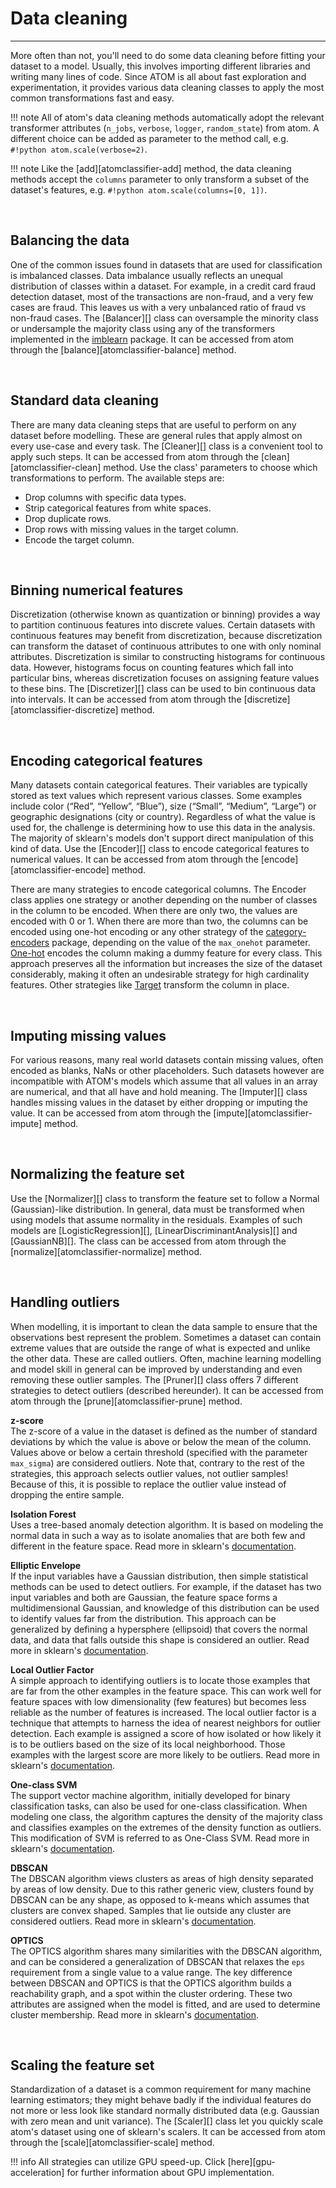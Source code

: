 # Data cleaning
---------------

More often than not, you'll need to do some data cleaning before fitting
your dataset to a model.  Usually, this involves importing different
libraries and writing many lines of code. Since ATOM is all about fast
exploration  and experimentation, it provides various data cleaning
classes to apply the most common transformations fast and easy.

!!! note
    All of atom's data cleaning methods automatically adopt the relevant
    transformer attributes (`n_jobs`, `verbose`, `logger`, `random_state`)
    from atom. A different choice can be added as parameter to the method
    call, e.g. `#!python atom.scale(verbose=2)`.

!!! note
    Like the [add][atomclassifier-add] method, the data cleaning methods
    accept the `columns` parameter to only transform a subset of the
    dataset's features, e.g. `#!python atom.scale(columns=[0, 1])`.


<br>

## Balancing the data

One of the common issues found in datasets that are used for
classification is imbalanced classes. Data imbalance usually reflects
an unequal distribution of classes within a dataset. For example, in
a credit card fraud detection dataset, most of the transactions are
non-fraud, and a very few cases are fraud. This leaves us with a very
unbalanced ratio of fraud vs non-fraud cases. The [Balancer][] class
can oversample the minority class or undersample the majority class
using any of the transformers implemented in the [imblearn](https://imbalanced-learn.org/stable/index.html)
package. It can be  accessed from atom through the [balance][atomclassifier-balance]
method.

<br>

## Standard data cleaning

There are many data cleaning steps that are useful to perform on any
dataset before modelling. These are general rules that apply almost
on every use-case and every task. The [Cleaner][] class is a convenient
tool to apply such steps. It can be accessed from atom through the
[clean][atomclassifier-clean] method. Use the class' parameters to
choose which transformations to perform. The available steps are:

* Drop columns with specific data types.
* Strip categorical features from white spaces.
* Drop duplicate rows.
* Drop rows with missing values in the target column.
* Encode the target column.

<br>

## Binning numerical features

Discretization (otherwise known as quantization or binning) provides
a way to partition continuous features into discrete values. Certain
datasets with continuous features may benefit from discretization,
because discretization can transform the dataset of continuous
attributes to one with only nominal attributes. Discretization is
similar to constructing histograms for continuous data. However,
histograms focus on counting features which fall into particular bins,
whereas discretization focuses on assigning feature values to these
bins. The [Discretizer][] class can be used to bin continuous data into
intervals. It can be accessed from atom through the [discretize][atomclassifier-discretize]
method.

<br>

## Encoding categorical features

Many datasets contain categorical features. Their variables are
typically stored as text values which represent various classes.
Some examples include color (“Red”, “Yellow”, “Blue”), size (“Small”,
“Medium”, “Large”) or geographic designations (city or country).
Regardless of what the value is used for, the challenge is determining
how to use this data in the analysis. The majority of sklearn's models
don't support direct manipulation of this kind of data. Use the
[Encoder][] class to encode categorical features to numerical values.
It can be  accessed from atom through the [encode][atomclassifier-encode]
method.

There are many strategies to encode categorical columns. The Encoder
class applies one strategy or another depending on the number of
classes in the column to be encoded. When there are only two, the values
are encoded with 0 or 1. When there are more than two, the columns can
be encoded using one-hot encoding or any other strategy of the
[category-encoders](https://contrib.scikit-learn.org/category_encoders/)
package, depending on the value of the `max_onehot` parameter.
[One-hot](https://contrib.scikit-learn.org/category_encoders/onehot.html)
encodes the column making a dummy feature for every class. This
approach preserves all the information but increases the size of
the dataset considerably, making it often an undesirable strategy for
high cardinality features. Other strategies like [Target](https://contrib.scikit-learn.org/category_encoders/targetencoder.html)
transform the column in place.

<br>

## Imputing missing values

For various reasons, many real world datasets contain missing values,
often encoded as blanks, NaNs or other placeholders. Such datasets
however are incompatible with ATOM's models which assume that all
values in an array are numerical, and that all have and hold meaning.
The [Imputer][] class handles missing values in the dataset by either
dropping or imputing the value. It can be accessed from atom through
the [impute][atomclassifier-impute] method.

<br>

## Normalizing the feature set

Use the [Normalizer][] class to transform the feature set to follow
a Normal (Gaussian)-like distribution. In general, data must be
transformed when using models that assume normality in the residuals.
Examples of such models are [LogisticRegression][], [LinearDiscriminantAnalysis][]
and [GaussianNB][]. The class can be accessed from atom
through the [normalize][atomclassifier-normalize] method.

<br>

## Handling outliers

When modelling, it is important to clean the data sample to ensure that
the observations best represent the problem. Sometimes a dataset can
contain extreme values that are outside the range of what is expected
and unlike the other data. These are called outliers. Often, machine
learning modelling and model skill in general can be improved by 
understanding and even removing these outlier samples. The [Pruner][]
class offers 7 different strategies to detect outliers (described
hereunder). It can be accessed from atom through the [prune][atomclassifier-prune]
method.

**z-score**<br>
The z-score of a value in the dataset is defined as the number of standard
deviations by which the value is above or below the mean of the column.
Values above or below a certain threshold (specified with the parameter
`max_sigma`) are considered outliers. Note that, contrary to the rest of
the strategies, this approach selects outlier values, not outlier samples!
Because of this, it is possible to replace the outlier value instead of
dropping the entire sample.


**Isolation Forest**<br>
Uses a tree-based anomaly detection algorithm. It is based
on modeling the normal data in such a way as to isolate anomalies that are
both few and different in the feature space. Read more in sklearn's [documentation](https://scikit-learn.org/stable/modules/outlier_detection.html#isolation-forest).


**Elliptic Envelope**<br>
If the input variables have a Gaussian distribution, then simple statistical
methods can be used to detect outliers. For example, if the dataset has two
input variables and both are Gaussian, the feature space forms a
multidimensional Gaussian, and knowledge of this distribution can be used to
identify values far from the distribution. This approach can be generalized by
defining a hypersphere (ellipsoid) that covers the normal data, and data that
falls outside this shape is considered an outlier. Read more in sklearn's [documentation](https://scikit-learn.org/stable/modules/outlier_detection.html#fitting-an-elliptic-envelope).


**Local Outlier Factor**<br>
A simple approach to identifying outliers is to locate those examples that
are far from the other examples in the feature space. This can work well
for feature spaces with low dimensionality (few features) but becomes
less reliable as the number of features is increased. The local outlier
factor is a technique that attempts to harness the idea of nearest neighbors
for outlier detection. Each example is assigned a score of how isolated
or how likely it is to be outliers based on the size of its local
neighborhood. Those examples with the largest score are more likely to
be outliers. Read more in sklearn's [documentation](https://scikit-learn.org/stable/modules/outlier_detection.html#local-outlier-factor).


**One-class SVM**<br>
The support vector machine algorithm, initially developed for binary
classification tasks, can also be used for one-class classification.
When modeling one class, the algorithm captures the density of the
majority class and classifies examples on the extremes of the density
function as outliers. This modification of SVM is referred to as
One-Class SVM. Read more in sklearn's [documentation](https://scikit-learn.org/stable/modules/outlier_detection.html#novelty-detection).


**DBSCAN**<br>
The DBSCAN algorithm views clusters as areas of high density separated by
areas of low density. Due to this rather generic view, clusters found by
DBSCAN can be any shape, as opposed to k-means which assumes that clusters
are convex shaped. Samples that lie outside any cluster are considered outliers.
Read more in sklearn's [documentation](https://scikit-learn.org/stable/modules/clustering.html#dbscan).


**OPTICS**<br>
The OPTICS algorithm shares many similarities with the DBSCAN algorithm,
and can be considered a generalization of DBSCAN that relaxes the `eps`
requirement from a single value to a value range. The key difference
between DBSCAN and OPTICS is that the OPTICS algorithm builds a reachability
graph, and a spot within the cluster ordering. These two attributes are
assigned when the model is fitted, and are used to determine cluster
membership. Read more in sklearn's [documentation](https://scikit-learn.org/stable/modules/clustering.html#optics).


<br>

## Scaling the feature set

Standardization of a dataset is a common requirement for many machine
learning estimators; they might behave badly if the individual features
do not more or less look like standard normally distributed data (e.g.
Gaussian with zero mean and unit variance). The [Scaler][] class let you
quickly scale atom's dataset using one of sklearn's scalers. It can be
accessed from atom through the [scale][atomclassifier-scale] method. 

!!! info
    All strategies can utilize GPU speed-up. Click [here][gpu-acceleration]
    for further information about GPU implementation.
